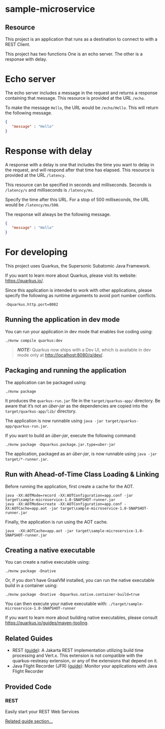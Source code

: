 # sample-microservice

## Resource

This project is an application that runs as a destination to connect to with a REST Client.

This project has two functions
One is an echo server.
The other is a response with delay.

# Echo server
The echo server includes a message in the request and returns a response containing that message.
This resource is provided at the URL `/echo`.

To make the message `Hello`, the URL would be `/echo/Hello`.
This will return the following message.
```json
{
   "message" : "Hello"
}
```

# Response with delay

A response with a delay is one that includes the time you want to delay in the request, and will respond after that time has elapsed.
This resource is provided at the URL `/latency`.

This resource can be specified in seconds and milliseconds.
Seconds is `/latency/s` and milliseconds is `/latency/ms`.

Specify the time after this URL.
For a stop of 500 milliseconds, the URL would be `/latency/ms/500`.

The response will always be the following message.
```json
{
   "message" : "Hello"
}
```


# For developing

This project uses Quarkus, the Supersonic Subatomic Java Framework.

If you want to learn more about Quarkus, please visit its website: <https://quarkus.io/>.

Since this application is intended to work with other applications, please specify the following as runtime arguments to avoid port number conflicts.

```
-Dquarkus.http.port=8082
```

## Running the application in dev mode

You can run your application in dev mode that enables live coding using:

```shell script
./mvnw compile quarkus:dev
```

> **_NOTE:_**  Quarkus now ships with a Dev UI, which is available in dev mode only at <http://localhost:8080/q/dev/>.

## Packaging and running the application

The application can be packaged using:

```shell script
./mvnw package
```

It produces the `quarkus-run.jar` file in the `target/quarkus-app/` directory.
Be aware that it’s not an _über-jar_ as the dependencies are copied into the `target/quarkus-app/lib/` directory.

The application is now runnable using `java -jar target/quarkus-app/quarkus-run.jar`.

If you want to build an _über-jar_, execute the following command:

```shell script
./mvnw package -Dquarkus.package.jar.type=uber-jar
```

The application, packaged as an _über-jar_, is now runnable using `java -jar target/*-runner.jar`.


## Run with Ahead-of-Time Class Loading & Linking

Before running the application, first create a cache for the AOT.
```
java -XX:AOTMode=record -XX:AOTConfiguration=app.conf -jar target\sample-microservice-1.0-SNAPSHOT-runner.jar
java -XX:AOTMode=create -XX:AOTConfiguration=app.conf -XX:AOTCache=app.aot -jar target\sample-microservice-1.0-SNAPSHOT-runner.jar
```
Finally, the application is run using the AOT cache.
```
java  -XX:AOTCache=app.aot -jar target\sample-microservice-1.0-SNAPSHOT-runner.jar
```

## Creating a native executable

You can create a native executable using:

```shell script
./mvnw package -Dnative
```

Or, if you don't have GraalVM installed, you can run the native executable build in a container using:

```shell script
./mvnw package -Dnative -Dquarkus.native.container-build=true
```

You can then execute your native executable with: `./target/sample-microservice-1.0-SNAPSHOT-runner`

If you want to learn more about building native executables, please consult <https://quarkus.io/guides/maven-tooling>.

## Related Guides

- REST ([guide](https://quarkus.io/guides/rest)): A Jakarta REST implementation utilizing build time processing and Vert.x. This extension is not compatible with the quarkus-resteasy extension, or any of the extensions that depend on it.
- Java Flight Recorder (JFR) ([guide](https://quarkus.io/guides/jfr)): Monitor your applications with Java Flight Recorder

## Provided Code

### REST

Easily start your REST Web Services

[Related guide section...](https://quarkus.io/guides/getting-started-reactive#reactive-jax-rs-resources)
